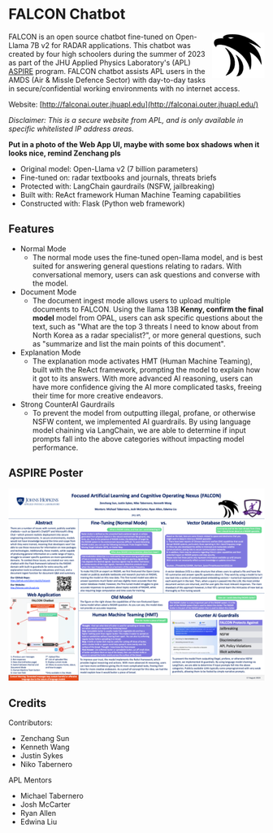 # FALCON Chatbot

<img src="/ReadMe_images/falcon_logo.png" height="90" align="right" margin-right="10px">

FALCON is an open source chatbot fine-tuned on Open-Llama 7B v2 for RADAR applications. This chatbot was created by four high schoolers during the summer of 2023 as part of the JHU Applied Physics Laboratory's (APL) [ASPIRE](https://secwww.jhuapl.edu/stem/aspire/) program. FALCON chatbot assists APL users in the AMDS (Air & Missle Defence Sector) with day-to-day tasks in secure/confidential working environments with no internet access. 

Website: [http://falconai.outer.jhuapl.edu](http://falconai.outer.jhuapl.edu/)

*Disclaimer: This is a secure website from APL, and is only available in specific whitelisted IP address areas.*

**Put in a photo of the Web App UI, maybe with some box shadows when it looks nice, remind Zenchang pls**


- Original model: Open-Llama v2 (7 billion parameters)
- Fine-tuned on: radar textbooks and journals, threats briefs
- Protected with: LangChain gaurdrails (NSFW, jailbreaking)
- Built with: ReAct framework Human Machine Teaming capabilities
- Constructed with: Flask (Python web framework)


## Features
- Normal Mode
    - The normal mode uses the fine-tuned open-llama model, and is best suited for answering general questions relating to radars. With conversational memory, users can ask questions and converse with the model.
- Document Mode
    - The document ingest mode allows users to upload multiple documents to FALCON. Using the llama 13B **Kenny, confirm the final model** model from OPAL, users can ask specific questions about the text, such as "What are the top 3 threats I need to know about from North Korea as a radar specialist?", or more general questions, such as "summarize and list the main points of this document".
- Explanation Mode
    - The explanation mode activates HMT (Human Machine Teaming), built with the ReAct framework, prompting the model to explain how it got to its answers. With more advanced AI reasoning, users can have more confidence giving the AI more complicated tasks, freeing their time for more creative endeavors. 
- Strong CounterAI Gaurdrails
    - To prevent the model from outputting illegal, profane, or otherwise NSFW content, we implemented AI guardrails. By using language model chaining via LangChain, we are able to determine if input prompts fall into the above categories without impacting model performance.

## ASPIRE Poster
<img src="/ReadMe_images/FALCON_POSTER.png">

## Credits

Contributors:
- Zenchang Sun
- Kenneth Wang
- Justin Sykes
- Niko Tabernero

APL Mentors
- Michael Tabernero
- Josh McCarter
- Ryan Allen
- Edwina Liu


